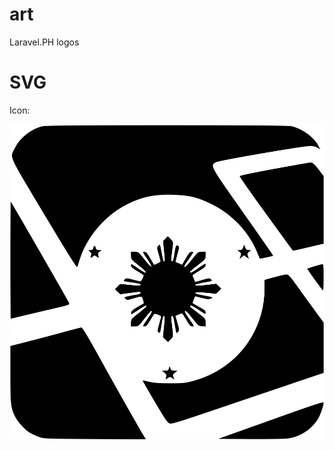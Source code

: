 # art

Laravel.PH logos

# SVG

Icon: 

![icon](https://raw.githubusercontent.com/laravelph/art/master/icon.svg "LaravelPH Logo Icon ")

